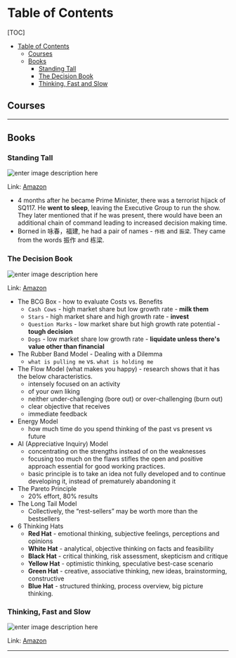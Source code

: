 # Table of Contents

[TOC]

<!-- Manually creating TOCs so that it displays on GitHub -->

- [Table of Contents](#table-of-contents)
  - [Courses <a name="courses"></a>](#courses-)
  - [Books <a name="books"></a>](#books-)
    - [Standing Tall <a name="standing-tall"></a>](#standing-tall-)
    - [The Decision Book <a name="decision-book"></a>](#the-decision-book-)
    - [Thinking, Fast and Slow <a name="thinking-fast-and-slow"></a>](#thinking-fast-and-slow-)

<!-- ACTUAL SECTIONS -->

## Courses <a name="courses"></a>

---

## Books <a name="books"></a>

### Standing Tall <a name="standing-tall"></a>

![enter image description here](https://images-na.ssl-images-amazon.com/images/I/41rQf+0zGiL._SX332_BO1,204,203,200_.jpg)

Link: [Amazon](https://www.amazon.com/Standing-Tall-Chok-Tong-Years/dp/9811234396)

- 4 months after he became Prime Minister, there was a terrorist hijack of SQ117. He **went to sleep**, leaving the Executive Group to run the show. They later mentioned that if he was present, there would have been an additional chain of command leading to increased decision making time.
- Borned in 咏春，福建, he had a pair of names - `作栋` and `振梁`. They came from the words 振作 and 栋梁.

### The Decision Book <a name="decision-book"></a>

![enter image description here](https://images-na.ssl-images-amazon.com/images/I/41VPVlw8UTL._SX310_BO1,204,203,200_.jpg)

Link: [Amazon](https://www.amazon.sg/Decision-Book-models-strategic-thinking/dp/1781259542/ref=asc_df_1781259542/?tag=googleshoppin-22&linkCode=df0&hvadid=389055537118&hvpos=&hvnetw=g&hvrand=17167218920788847931&hvpone=&hvptwo=&hvqmt=&hvdev=c&hvdvcmdl=&hvlocint=&hvlocphy=9062538&hvtargid=pla-406163979793&psc=1)

- The BCG Box - how to evaluate Costs vs. Benefits
  - `Cash Cows` - high market share but low growth rate - **milk them**
  - `Stars` - high market share and high growth rate - **invest**
  - `Question Marks` - low market share but high growth rate potential - **tough decision**
  - `Dogs` - low market share low growth rate - **liquidate unless there's value other than financial**
- The Rubber Band Model - Dealing with a Dilemma
  - `what is pulling me` vs. `what is holding me`
- The Flow Model (what makes you happy) - research shows that it has the below characteristics. 
  - intensely focused on an activity
  - of your own liking
  - neither under-challenging (bore out) or over-challenging (burn out)
  - clear objective that receives
  - immediate feedback
- Energy Model
  - how much time do you spend thinking of the past vs present vs future
- AI (Appreciative Inquiry) Model
  - concentrating on the strengths instead of on the weaknesses
  - focusing too much on the flaws stifles the open and positive approach essential for good working practices. 
  - basic principle is to take an idea not fully developed and to continue developing it, instead of prematurely abandoning it
- The Pareto Principle
  - 20% effort, 80% results
- The Long Tail Model
  - Collectively, the “rest-sellers” may be worth more than the bestsellers
- 6 Thinking Hats
  - **Red Hat** - emotional thinking, subjective feelings, perceptions and opinions
  - **White Hat** - analytical, objective thinking on facts and feasibility
  - **Black Hat** - critical thinking, risk assessment, skepticism and critique
  - **Yellow Hat** - optimistic thinking, speculative best-case scenario
  - **Green Hat** - creative, associative thinking, new ideas, brainstorming, constructive
  - **Blue Hat** - structured thinking, process overview, big picture thinking. 

### Thinking, Fast and Slow <a name="thinking-fast-and-slow"></a>

![enter image description here](https://images-na.ssl-images-amazon.com/images/I/41r2OmyhA+L._SX324_BO1,204,203,200_.jpg)

Link: [Amazon](https://www.amazon.sg/Thinking-Fast-Slow-Daniel-Kahneman/dp/0141033576/ref=asc_df_0141033576/?tag=googleshoppin-22&linkCode=df0&hvadid=389120532389&hvpos=&hvnetw=g&hvrand=18020406614756869676&hvpone=&hvptwo=&hvqmt=&hvdev=c&hvdvcmdl=&hvlocint=&hvlocphy=9062515&hvtargid=pla-394582189334&psc=1)

---